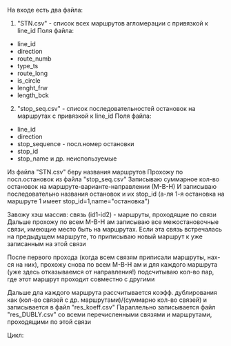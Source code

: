 На входе есть два файла:
1) "STN.csv" - список всех маршрутов агломерации с привязкой к line_id
Поля файла:
 - line_id
 - direction
 - route_numb
 - type_ts
 - route_long
 - is_circle
 - lenght_frw
 - length_bck
2) "stop_seq.csv" - список последовательностей остановок на маршрутах с привязкой к line_id
Поля файла:
- line_id
- direction
- stop_sequence  - посл.номер остановки
- stop_id
- stop_name
и др. неиспользуемые

Из файла "STN.csv" беру названия маршрутов
Прохожу по посл.остановок из файла "stop_seq.csv"
Записываю суммарное кол-во остановок на маршруте-варианте-направлении (М-В-Н)
И записываю последовательно названия остановок и их stop_id (а-ля 1-я остановка на маршруте 1 имеет stop_id=1,name="остановка")

Завожу хэш массив: связь (id1-id2) - маршруты, проходящие по связи
Дальше прохожу по всем М-В-Н ам
 записываю все межостановочные связи, имеющие место быть на маршрутах.
 Если эта связь встречалась на предыдущем маршруте, то приписываю новый маршрут к уже записанным на этой связи


 После первого прохода (когда всем связям приписали маршруты, нах-ся на них), 
 прохожу снова по всем М-В-Н ам
и для каждого маршрута (уже здесь отказываемся от направления!) подсчитываю кол-во пар, где этот маршрут проходит совместно с другими 

Дальше дла каждого маршрута рассчитывается коэфф. дублирования как (кол-во связей с др. маршрутами)/(суммарно кол-во связей) и записывается в файл "res_koeff.csv"
Параллельно записывается файл "res_DUBLY.csv" со всеми перечисленными связями и маршрутами, проходящими по этой связи





Цикл: 